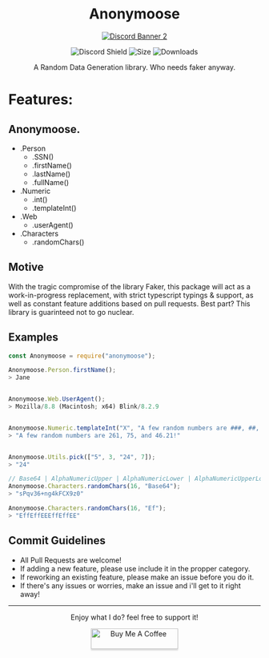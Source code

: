
<center>
    <h1>
        Anonymoose
    </h1>


<a href="https://discord.gg/tamVs2Ujrf">
    <img src="https://discordapp.com/api/guilds/769020183540400128/widget.png?style=banner2" alt="Discord Banner 2"/>
</a>

![Discord Shield](https://img.shields.io/github/commit-activity/m/furry/anonymoose)
![Size](https://img.shields.io/bundlephobia/min/anonymoose)
![Downloads](https://img.shields.io/npm/dw/anonymoose)

</center>

<center>A Random Data Generation library. Who needs faker anyway.</center>

# Features:
## Anonymoose.
 - .Person
   - .SSN()
   - .firstName()
   - .lastName()
   - .fullName()
 - .Numeric
   - .int()
   - .templateInt()
 - .Web
   - .userAgent()
 - .Characters
   - .randomChars()

## Motive
With the tragic compromise of the library Faker, this package will act as a work-in-progress replacement, with strict typescript typings & support, as well as constant feature additions based on pull requests. Best part? This library is guarinteed not to go nuclear.

## Examples

```js
const Anonymoose = require("anonymoose");

Anonymoose.Person.firstName();
> Jane


Anonymoose.Web.UserAgent();
> Mozilla/8.8 (Macintosh; x64) Blink/8.2.9


Anonymoose.Numeric.templateInt("X", "A few random numbers are ###, ##, and ##.##!");
> "A few random numbers are 261, 75, and 46.21!"


Anonymoose.Utils.pick(["5", 3, "24", 7]);
> "24"

// Base64 | AlphaNumericUpper | AlphaNumericLower | AlphaNumericUpperLower | AlphabeticUpper | ect...
Anonymoose.Characters.randomChars(16, "Base64");
> "sPqv36+ng4kFCX9z0"

Anonymoose.Characters.randomChars(16, "Ef");
> "EffEffEEEffEffEE"
```


## Commit Guidelines
 - All Pull Requests are welcome! 
 - If adding a new feature, please use include it in the propper category. 
 - If reworking an existing feature, please make an issue before you do it.
 - If there's any issues or worries, make an issue and i'll get to it right away!

<hr>

<div style="text-align: center">
Enjoy what I do? feel free to support it!

<a href="https://www.buymeacoffee.com/ether" target="_blank"><img src="https://www.buymeacoffee.com/assets/img/custom_images/orange_img.png" alt="Buy Me A Coffee" style="height: 41px !important;width: 174px !important;box-shadow: 0px 3px 2px 0px rgba(190, 190, 190, 0.5) !important;-webkit-box-shadow: 0px 3px 2px 0px rgba(190, 190, 190, 0.5) !important;" ></a>
</div>